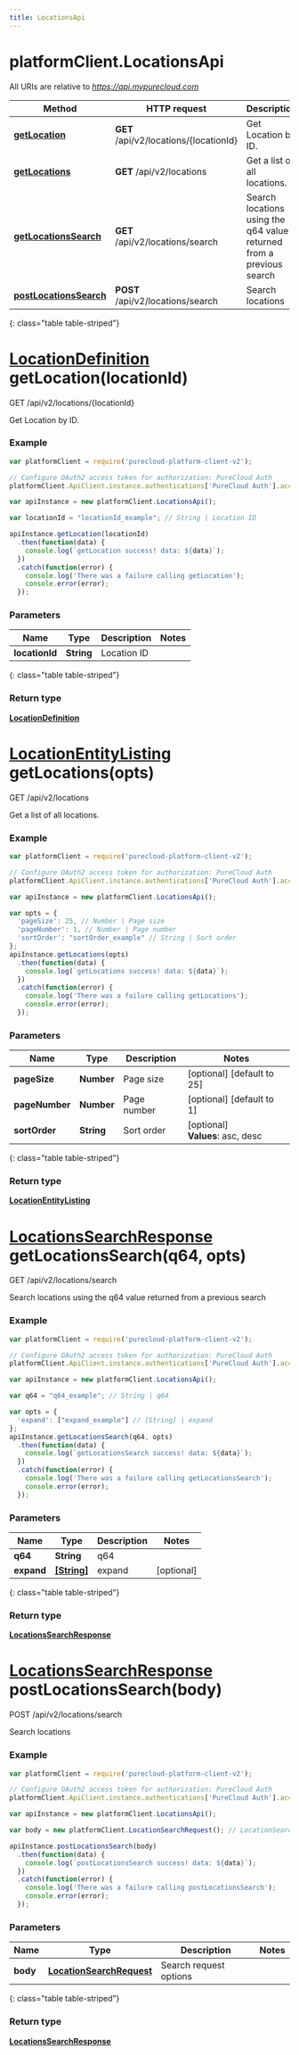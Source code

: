 ```yaml
---
title: LocationsApi
---
```

# platformClient.LocationsApi

All URIs are relative to *https://api.mypurecloud.com*

| Method | HTTP request | Description |
| ------------- | ------------- | ------------- |
[**getLocation**](LocationsApi.html#getLocation) | **GET** /api/v2/locations/{locationId} | Get Location by ID.
[**getLocations**](LocationsApi.html#getLocations) | **GET** /api/v2/locations | Get a list of all locations.
[**getLocationsSearch**](LocationsApi.html#getLocationsSearch) | **GET** /api/v2/locations/search | Search locations using the q64 value returned from a previous search
[**postLocationsSearch**](LocationsApi.html#postLocationsSearch) | **POST** /api/v2/locations/search | Search locations
{: class="table table-striped"}

<a name="getLocation"></a>

# [**LocationDefinition**](LocationDefinition.html) getLocation(locationId)

GET /api/v2/locations/{locationId}

Get Location by ID.



### Example

~~~ javascript
var platformClient = require('purecloud-platform-client-v2');

// Configure OAuth2 access token for authorization: PureCloud Auth
platformClient.ApiClient.instance.authentications['PureCloud Auth'].accessToken = 'YOUR ACCESS TOKEN';

var apiInstance = new platformClient.LocationsApi();

var locationId = "locationId_example"; // String | Location ID

apiInstance.getLocation(locationId)
  .then(function(data) {
    console.log(`getLocation success! data: ${data}`);
  })
  .catch(function(error) {
  	console.log('There was a failure calling getLocation');
    console.error(error);
  });

~~~

### Parameters


| Name | Type | Description  | Notes |
| ------------- | ------------- | ------------- | ------------- |
 **locationId** | **String**| Location ID |  |
{: class="table table-striped"}

### Return type

[**LocationDefinition**](LocationDefinition.html)

<a name="getLocations"></a>

# [**LocationEntityListing**](LocationEntityListing.html) getLocations(opts)

GET /api/v2/locations

Get a list of all locations.



### Example

~~~ javascript
var platformClient = require('purecloud-platform-client-v2');

// Configure OAuth2 access token for authorization: PureCloud Auth
platformClient.ApiClient.instance.authentications['PureCloud Auth'].accessToken = 'YOUR ACCESS TOKEN';

var apiInstance = new platformClient.LocationsApi();

var opts = { 
  'pageSize': 25, // Number | Page size
  'pageNumber': 1, // Number | Page number
  'sortOrder': "sortOrder_example" // String | Sort order
};
apiInstance.getLocations(opts)
  .then(function(data) {
    console.log(`getLocations success! data: ${data}`);
  })
  .catch(function(error) {
  	console.log('There was a failure calling getLocations');
    console.error(error);
  });

~~~

### Parameters


| Name | Type | Description  | Notes |
| ------------- | ------------- | ------------- | ------------- |
 **pageSize** | **Number**| Page size | [optional] [default to 25] |
 **pageNumber** | **Number**| Page number | [optional] [default to 1] |
 **sortOrder** | **String**| Sort order | [optional] <br />**Values**: asc, desc |
{: class="table table-striped"}

### Return type

[**LocationEntityListing**](LocationEntityListing.html)

<a name="getLocationsSearch"></a>

# [**LocationsSearchResponse**](LocationsSearchResponse.html) getLocationsSearch(q64, opts)

GET /api/v2/locations/search

Search locations using the q64 value returned from a previous search



### Example

~~~ javascript
var platformClient = require('purecloud-platform-client-v2');

// Configure OAuth2 access token for authorization: PureCloud Auth
platformClient.ApiClient.instance.authentications['PureCloud Auth'].accessToken = 'YOUR ACCESS TOKEN';

var apiInstance = new platformClient.LocationsApi();

var q64 = "q64_example"; // String | q64

var opts = { 
  'expand': ["expand_example"] // [String] | expand
};
apiInstance.getLocationsSearch(q64, opts)
  .then(function(data) {
    console.log(`getLocationsSearch success! data: ${data}`);
  })
  .catch(function(error) {
  	console.log('There was a failure calling getLocationsSearch');
    console.error(error);
  });

~~~

### Parameters


| Name | Type | Description  | Notes |
| ------------- | ------------- | ------------- | ------------- |
 **q64** | **String**| q64 |  |
 **expand** | [**[String]**](String.html)| expand | [optional]  |
{: class="table table-striped"}

### Return type

[**LocationsSearchResponse**](LocationsSearchResponse.html)

<a name="postLocationsSearch"></a>

# [**LocationsSearchResponse**](LocationsSearchResponse.html) postLocationsSearch(body)

POST /api/v2/locations/search

Search locations



### Example

~~~ javascript
var platformClient = require('purecloud-platform-client-v2');

// Configure OAuth2 access token for authorization: PureCloud Auth
platformClient.ApiClient.instance.authentications['PureCloud Auth'].accessToken = 'YOUR ACCESS TOKEN';

var apiInstance = new platformClient.LocationsApi();

var body = new platformClient.LocationSearchRequest(); // LocationSearchRequest | Search request options

apiInstance.postLocationsSearch(body)
  .then(function(data) {
    console.log(`postLocationsSearch success! data: ${data}`);
  })
  .catch(function(error) {
  	console.log('There was a failure calling postLocationsSearch');
    console.error(error);
  });

~~~

### Parameters


| Name | Type | Description  | Notes |
| ------------- | ------------- | ------------- | ------------- |
 **body** | [**LocationSearchRequest**](LocationSearchRequest.html)| Search request options |  |
{: class="table table-striped"}

### Return type

[**LocationsSearchResponse**](LocationsSearchResponse.html)

